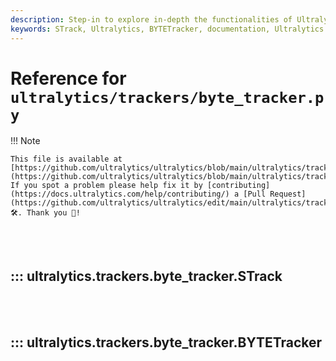 ```yaml
---
description: Step-in to explore in-depth the functionalities of Ultralytics BYTETracker under STrack. Gain advanced feature insights to streamline your operations.
keywords: STrack, Ultralytics, BYTETracker, documentation, Ultralytics tracker, object tracking, YOLO
---
```


# Reference for `ultralytics/trackers/byte_tracker.py`

!!! Note

    This file is available at [https://github.com/ultralytics/ultralytics/blob/main/ultralytics/trackers/byte_tracker.py](https://github.com/ultralytics/ultralytics/blob/main/ultralytics/trackers/byte_tracker.py). If you spot a problem please help fix it by [contributing](https://docs.ultralytics.com/help/contributing/) a [Pull Request](https://github.com/ultralytics/ultralytics/edit/main/ultralytics/trackers/byte_tracker.py) 🛠️. Thank you 🙏!

<br><br>

## ::: ultralytics.trackers.byte_tracker.STrack

<br><br>

## ::: ultralytics.trackers.byte_tracker.BYTETracker

<br><br>
